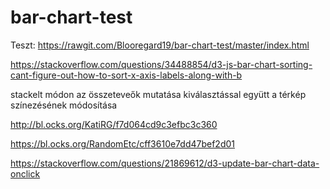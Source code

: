 # bar-chart-test

Teszt: https://rawgit.com/Blooregard19/bar-chart-test/master/index.html

https://stackoverflow.com/questions/34488854/d3-js-bar-chart-sorting-cant-figure-out-how-to-sort-x-axis-labels-along-with-b

stackelt módon az összeteveők mutatása
kiválasztással együtt a térkép színezésének módosítása

http://bl.ocks.org/KatiRG/f7d064cd9c3efbc3c360

https://bl.ocks.org/RandomEtc/cff3610e7dd47bef2d01

https://stackoverflow.com/questions/21869612/d3-update-bar-chart-data-onclick

